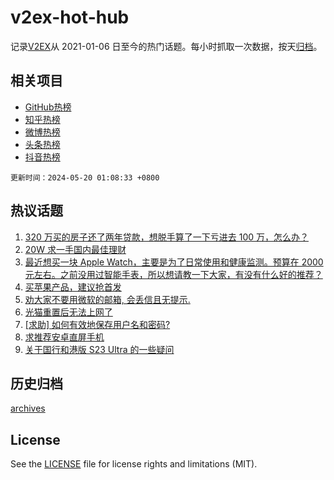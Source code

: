 # v2ex-hot-hub

 记录[V2EX](https://www.v2ex.com/)从 2021-01-06 日至今的热门话题。每小时抓取一次数据，按天[归档](archives)。
 
 ## 相关项目

- [GitHub热榜](https://github.com/lonnyzhang423/github-hot-hub)
- [知乎热榜](https://github.com/lonnyzhang423/zhihu-hot-hub)
- [微博热榜](https://github.com/lonnyzhang423/weibo-hot-hub)
- [头条热榜](https://github.com/lonnyzhang423/toutiao-hot-hub)
- [抖音热榜](https://github.com/lonnyzhang423/douyin-hot-hub)


 `更新时间：2024-05-20 01:08:33 +0800`

## 热议话题

1. [320 万买的房子还了两年贷款，想脱手算了一下亏进去 100 万，怎么办？](https://www.v2ex.com/t/1042025)
1. [20W 求一手国内最佳理财](https://www.v2ex.com/t/1041974)
1. [最近想买一块 Apple Watch，主要是为了日常使用和健康监测。预算在 2000 元左右。之前没用过智能手表，所以想请教一下大家，有没有什么好的推荐？](https://www.v2ex.com/t/1041948)
1. [买苹果产品，建议抢首发](https://www.v2ex.com/t/1042069)
1. [劝大家不要用微软的邮箱, 会丢信且无提示.](https://www.v2ex.com/t/1042033)
1. [光猫重置后无法上网了](https://www.v2ex.com/t/1041956)
1. [[求助] 如何有效地保存用户名和密码?](https://www.v2ex.com/t/1041961)
1. [求推荐安卓直屏手机](https://www.v2ex.com/t/1041971)
1. [关于国行和港版 S23 Ultra 的一些疑问](https://www.v2ex.com/t/1041954)

## 历史归档

[archives](archives)

## License

See the [LICENSE](LICENSE) file for license rights and limitations (MIT).
